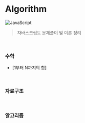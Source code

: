 # Algorithm

<p>
<img alt="JavaScript" src="http://img.shields.io/badge/-JavaScript-F7DF1E?style=flat&logo=JavaScript&logoColor=white"/>
</p>

> 자바스크립트 문제풀이 및 이론 정리

<br>

### 수학

- [1부터 N까지의 합]

<br>

### 자료구조

<br>

### 알고리즘

